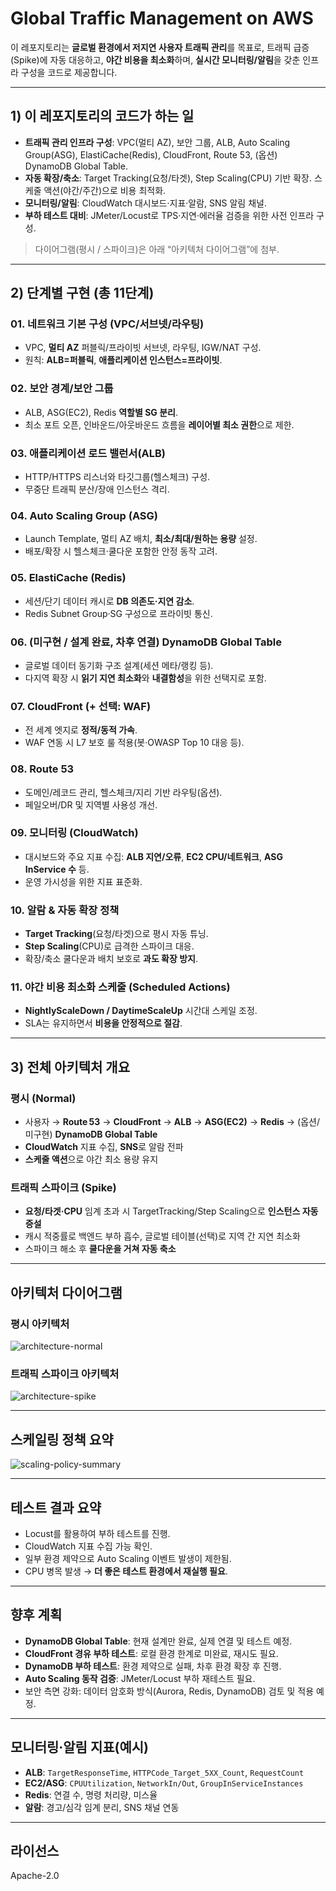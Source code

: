 # Global Traffic Management on AWS

이 레포지토리는 **글로벌 환경에서 저지연 사용자 트래픽 관리**를 목표로, 트래픽 급증(Spike)에 자동 대응하고, **야간 비용을 최소화**하며, **실시간 모니터링/알림**을 갖춘 인프라 구성을 코드로 제공합니다.

---

## 1) 이 레포지토리의 코드가 하는 일
- **트래픽 관리 인프라 구성**: VPC(멀티 AZ), 보안 그룹, ALB, Auto Scaling Group(ASG), ElastiCache(Redis), CloudFront, Route 53, (옵션) DynamoDB Global Table.
- **자동 확장/축소**: Target Tracking(요청/타겟), Step Scaling(CPU) 기반 확장. 스케줄 액션(야간/주간)으로 비용 최적화.
- **모니터링/알림**: CloudWatch 대시보드·지표·알람, SNS 알림 채널.
- **부하 테스트 대비**: JMeter/Locust로 TPS·지연·에러율 검증을 위한 사전 인프라 구성.

> 다이어그램(평시 / 스파이크)은 아래 “아키텍처 다이어그램”에 첨부.

---

## 2) 단계별 구현 (총 11단계)

### 01. 네트워크 기본 구성 (VPC/서브넷/라우팅)
- VPC, **멀티 AZ** 퍼블릭/프라이빗 서브넷, 라우팅, IGW/NAT 구성.
- 원칙: **ALB=퍼블릭**, **애플리케이션 인스턴스=프라이빗**.

### 02. 보안 경계/보안 그룹
- ALB, ASG(EC2), Redis **역할별 SG 분리**.
- 최소 포트 오픈, 인바운드/아웃바운드 흐름을 **레이어별 최소 권한**으로 제한.

### 03. 애플리케이션 로드 밸런서(ALB)
- HTTP/HTTPS 리스너와 타깃그룹(헬스체크) 구성.
- 무중단 트래픽 분산/장애 인스턴스 격리.

### 04. Auto Scaling Group (ASG)
- Launch Template, 멀티 AZ 배치, **최소/최대/원하는 용량** 설정.
- 배포/확장 시 헬스체크·쿨다운 포함한 안정 동작 고려.

### 05. ElastiCache (Redis)
- 세션/단기 데이터 캐시로 **DB 의존도·지연 감소**.
- Redis Subnet Group·SG 구성으로 프라이빗 통신.

### 06. (미구현 / 설계 완료, 차후 연결) DynamoDB Global Table
- 글로벌 데이터 동기화 구조 설계(세션 메타/랭킹 등).
- 다지역 확장 시 **읽기 지연 최소화**와 **내결함성**을 위한 선택지로 포함.

### 07. CloudFront (+ 선택: WAF)
- 전 세계 엣지로 **정적/동적 가속**.
- WAF 연동 시 L7 보호 룰 적용(봇·OWASP Top 10 대응 등).

### 08. Route 53
- 도메인/레코드 관리, 헬스체크/지리 기반 라우팅(옵션).
- 페일오버/DR 및 지역별 사용성 개선.

### 09. 모니터링 (CloudWatch)
- 대시보드와 주요 지표 수집: **ALB 지연/오류**, **EC2 CPU/네트워크**, **ASG InService 수** 등.
- 운영 가시성을 위한 지표 표준화.

### 10. 알람 & 자동 확장 정책
- **Target Tracking**(요청/타겟)으로 평시 자동 튜닝.
- **Step Scaling**(CPU)로 급격한 스파이크 대응.
- 확장/축소 쿨다운과 배치 보호로 **과도 확장 방지**.

### 11. 야간 비용 최소화 스케줄 (Scheduled Actions)
- **NightlyScaleDown / DaytimeScaleUp** 시간대 스케일 조정.
- SLA는 유지하면서 **비용을 안정적으로 절감**.

---

## 3) 전체 아키텍처 개요

### 평시 (Normal)
- 사용자 → **Route 53** → **CloudFront** → **ALB** → **ASG(EC2)** → **Redis** → (옵션/미구현) **DynamoDB Global Table**
- **CloudWatch** 지표 수집, **SNS**로 알람 전파
- **스케줄 액션**으로 야간 최소 용량 유지

### 트래픽 스파이크 (Spike)
- **요청/타겟·CPU** 임계 초과 시 TargetTracking/Step Scaling으로 **인스턴스 자동 증설**
- 캐시 적중률로 백엔드 부하 흡수, 글로벌 테이블(선택)로 지역 간 지연 최소화
- 스파이크 해소 후 **쿨다운을 거쳐 자동 축소**

---

## 아키텍처 다이어그램

### 평시 아키텍처
![architecture-normal](docs/images/architecture-normal.png)

### 트래픽 스파이크 아키텍처
![architecture-spike](docs/images/architecture-spike.png)


---

## 스케일링 정책 요약

![scaling-policy-summary](docs/images/scaling-policy-summary.png)

---

## 테스트 결과 요약
- Locust를 활용하여 부하 테스트를 진행.
- CloudWatch 지표 수집 가능 확인.
- 일부 환경 제약으로 Auto Scaling 이벤트 발생이 제한됨.
- CPU 병목 발생 → **더 좋은 테스트 환경에서 재실행 필요**.

---

## 향후 계획
- **DynamoDB Global Table**: 현재 설계만 완료, 실제 연결 및 테스트 예정.
- **CloudFront 경유 부하 테스트**: 로컬 환경 한계로 미완료, 재시도 필요.
- **DynamoDB 부하 테스트**: 환경 제약으로 실패, 차후 환경 확장 후 진행.
- **Auto Scaling 동작 검증**: JMeter/Locust 부하 재테스트 필요.
- 보안 측면 강화: 데이터 암호화 방식(Aurora, Redis, DynamoDB) 검토 및 적용 예정.

---

## 모니터링·알림 지표(예시)

- **ALB**: `TargetResponseTime`, `HTTPCode_Target_5XX_Count`, `RequestCount`
- **EC2/ASG**: `CPUUtilization`, `NetworkIn/Out`, `GroupInServiceInstances`
- **Redis**: 연결 수, 명령 처리량, 미스율
- **알람**: 경고/심각 임계 분리, SNS 채널 연동

---

## 라이선스
Apache-2.0
